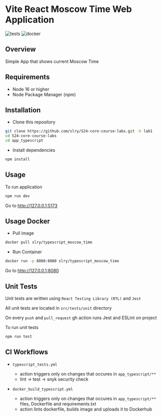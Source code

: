 # Vite React Moscow Time Web Application
![tests](https://github.com/slry/S24-core-course-labs/actions/workflows/typescript_tests.yml/badge.svg?branch=lab1)
![docker](https://github.com/slry/S24-core-course-labs/actions/workflows/docker_build_typescript.yml/badge.svg?branch=lab2)

## Overview
Simple App that shows current Moscow Time

## Requirements
- Node 16 or higher
- Node Package Manager (npm)

## Installation
- Clone this repository
```bash
git clone https://github.com/slry/S24-core-course-labs.git -b lab1
cd S24-core-course-labs
cd app_typescript
```
- Install dependencies
```bash
npm install
```

## Usage
To run application
```bash
npm run dev
```

Go to http://127.0.0.1:5173

## Usage Docker
- Pull image
```bash
docker pull slry/typescript_moscow_time
```
- Run Container
```bash
docker run -p 8080:8080 slry/typescript_moscow_time
```

Go to http://127.0.0.1:8080

## Unit Tests
Unit tests are written using `React Testing Library (RTL)` and `Jest`

All unit tests are located in `src/tests/unit` directory

On every `push` and `pull_request` gh action runs Jest and ESLint on project

To run unit tests
```bash
npm run test
```


## CI Workflows

- `typescript_tests.yml` 
    - action triggers only on changes that occures in `app_typescript/**`
    - lint -> test -> snyk security check

- `docker_build_typescript.yml`
    - action triggers only on changes that occures in `app_typescript/**` files, Dockerfile and requirements.txt
    - action lints dockerfile, builds image and uploads it to Dockerhub
